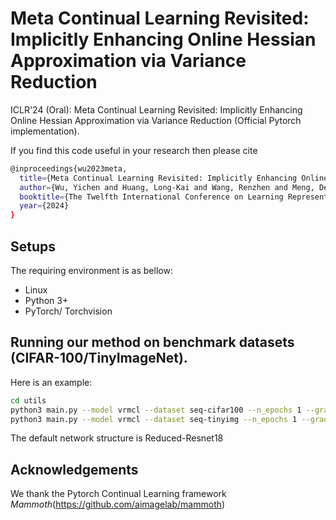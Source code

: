 
# Meta Continual Learning Revisited: Implicitly Enhancing Online Hessian Approximation via Variance Reduction 
ICLR'24 (Oral): Meta Continual Learning Revisited: Implicitly Enhancing Online Hessian Approximation via Variance Reduction  (Official Pytorch implementation).  



If you find this code useful in your research then please cite  
```bash
@inproceedings{wu2023meta,
  title={Meta Continual Learning Revisited: Implicitly Enhancing Online Hessian Approximation via Variance Reduction},
  author={Wu, Yichen and Huang, Long-Kai and Wang, Renzhen and Meng, Deyu and Wei, Ying},
  booktitle={The Twelfth International Conference on Learning Representations},
  year={2024}
}
``` 


## Setups
The requiring environment is as bellow:  

- Linux 
- Python 3+
- PyTorch/ Torchvision


## Running our method on benchmark datasets (CIFAR-100/TinyImageNet).
Here is an example:
```bash
cd utils
python3 main.py --model vrmcl --dataset seq-cifar100 --n_epochs 1 --grad_clip_norm 1 --buffer_size 1000 --batch_size 32 --replay_batch_size 32 --lr 0.25 --alpha_init 0.1 --seed 0 --asyn_update --second_order --meta_update_per_batch 1 --inner_batch_size 8 --s_momentum 0.15 --s_lr 0.35
python3 main.py --model vrmcl --dataset seq-tinyimg --n_epochs 1 --grad_clip_norm 1 --buffer_size 1000 --batch_size 32 --replay_batch_size 32 --lr 0.25 --alpha_init 0.1 --seed 0 --asyn_update --second_order --meta_update_per_batch 1 --inner_batch_size 8 --s_momentum 0.15 --s_lr 0.35
```

The default network structure is Reduced-Resnet18


## Acknowledgements
We thank the Pytorch Continual Learning framework *Mammoth*(https://github.com/aimagelab/mammoth)

